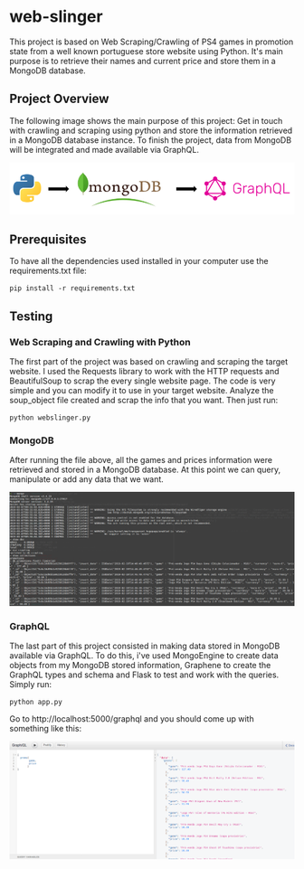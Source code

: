 # web-slinger
This project is based on Web Scraping/Crawling of PS4 games in promotion state from a well known portuguese store website using Python. It's main purpose is to retrieve their names and current price and store them in a MongoDB database.

## Project Overview
The following image shows the main purpose of this project: Get in touch with crawling and scraping using python and store the information retrieved in a MongoDB database instance. To finish the project, data from MongoDB will be integrated and made available via GraphQL.

<p align="center">
<img src="imgs/project_overview.png">
</p>

## Prerequisites
To have all the dependencies used installed in your computer use the requirements.txt file:
```
pip install -r requirements.txt
```
## Testing

### Web Scraping and Crawling with Python
The first part of the project was based on crawling and scraping the target website. I used the Requests library to work with the HTTP requests and BeautifulSoup to scrap the every single website page. The code is very simple and you can modify it to use in your target website. Analyze the soup_object file created and scrap the info that you want. Then just run:

```
python webslinger.py
```

### MongoDB
After running the file above, all the games and prices information were retrieved and stored in a MongoDB database. At this point we can query, manipulate or add any data that we want.
<p align="center">
<img src="imgs/mongodb.png">
</p>

### GraphQL
The last part of this project consisted in making data stored in MongoDB available via GraphQL. To do this, i've used MongoEngine to create data objects from my MongoDB stored information, Graphene to create the GraphQL types and schema and Flask to test and work with the queries. Simply run:
```
python app.py
```
Go to http://localhost:5000/graphql and you should come up with something like this:
<p align="center">
<img src="imgs/graphql.png">
</p>
